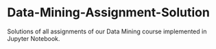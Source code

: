 # Data-Mining-Assignment-Solution
Solutions of all assignments of our Data Mining course implemented in Jupyter Notebook.
